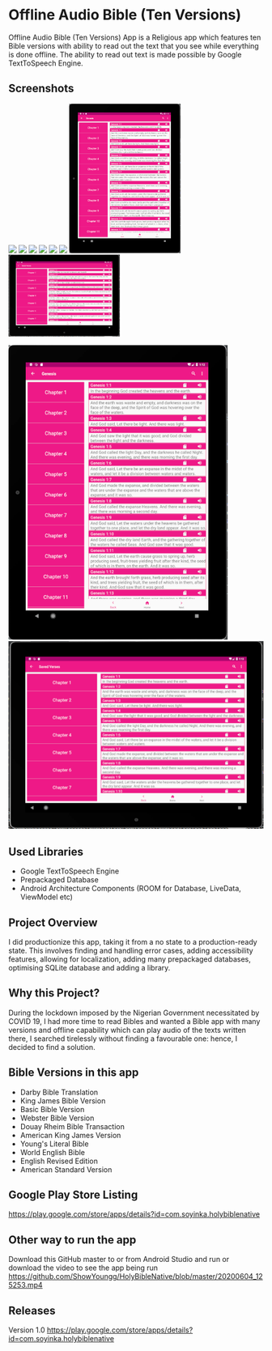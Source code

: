 # Offline Audio Bible (Ten Versions)
Offline Audio Bible (Ten Versions) App is a Religious app which features ten Bible versions with ability to read out the text that you see while everything is done offline. The ability to read out text is made possible by Google TextToSpeech Engine.

## Screenshots
<img src= "https://github.com/ShowYoungg/OfflineAudio_MultiVersion_Bible/blob/master/Screenshot_20200817-165809.png" width="220"/>   <img src= "https://github.com/ShowYoungg/OfflineAudio_MultiVersion_Bible/blob/master/Screenshot_20200817-165814.png" width="220"/>   <img src= "https://github.com/ShowYoungg/OfflineAudio_MultiVersion_Bible/blob/master/Screenshot_20200817-165820.png" width="220"/>   <img src= "https://github.com/ShowYoungg/OfflineAudio_MultiVersion_Bible/blob/master/Screenshot_20200817-165826.png" width="220"/>   <img src= "https://github.com/ShowYoungg/OfflineAudio_MultiVersion_Bible/blob/master/Screenshot_20200817-165855.png" width="220"/>   <img src= "https://github.com/ShowYoungg/OfflineAudio_MultiVersion_Bible/blob/master/Screenshot_20200817-165919.png" width="220"/>
<img src= "https://github.com/ShowYoungg/HolyBibleNative/blob/master/Capture.PNG" width="220"/>
<img src= "https://github.com/ShowYoungg/HolyBibleNative/blob/master/Capture1.PNG" width="220"/>



![Screen](https://github.com/ShowYoungg/HolyBibleNative/blob/master/Capture.PNG)
![Screen](https://github.com/ShowYoungg/HolyBibleNative/blob/master/Capture1.PNG)

## Used Libraries
* Google TextToSpeech Engine
* Prepackaged Database 
* Android Architecture Components (ROOM for Database, LiveData, ViewModel etc)

## Project Overview
I did productionize this app, taking it from a no state to a production-ready state. This involves finding and handling error cases, adding accessibility features, allowing for localization, adding many prepackaged databases, optimising SQLite database and adding a library.

## Why this Project?
During the lockdown imposed by the Nigerian Government necessitated by COVID 19, I had more time to read Bibles and wanted a Bible app with many versions and offline capability which can play audio of the texts written there, I searched tirelessly without finding a favourable one: hence, I decided to find a solution.

## Bible Versions in this app
* Darby Bible Translation
* King James Bible Version
* Basic Bible Version
* Webster Bible Version
* Douay Rheim Bible Transaction
* American King James Version
* Young's Literal Bible
* World English Bible
* English Revised Edition
* American Standard Version

## Google Play Store Listing
https://play.google.com/store/apps/details?id=com.soyinka.holybiblenative

## Other way to run the app
Download this GitHub master to or from Android Studio and run or download the video to see the app being run https://github.com/ShowYoungg/HolyBibleNative/blob/master/20200604_125253.mp4

## Releases
Version 1.0
https://play.google.com/store/apps/details?id=com.soyinka.holybiblenative
